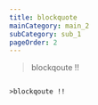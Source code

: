 ```yaml
---
title: blockquote
mainCategory: main_2
subCategory: sub_1
pageOrder: 2
---
```


>blockqoute !!

```마크다운

>blockqoute !!

```
